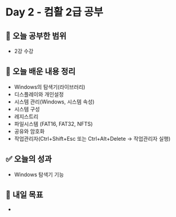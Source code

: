 # Day 2 - 컴활 2급 공부

## 📌 오늘 공부한 범위
- 2강 수강

## 📝 오늘 배운 내용 정리
- Windows의 탐색기(라이브러리)
- 디스플레이와 개인설정
- 시스템 관리(Windows, 시스템 속성)
- 시스템 구성
- 레지스트리
- 파일시스템 (FAT16, FAT32, NFTS)
- 공유와 암호화
- 작업관리자(Ctrl+Shift+Esc 또는 Ctrl+Alt+Delete -> 작업관리자 실행)

## ✅ 오늘의 성과
- Windows 탐색기 기능

## 🎯 내일 목표
- 
